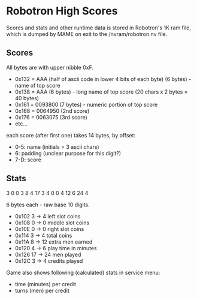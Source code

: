 Robotron High Scores
====================

Scores and stats and other runtime data is stored in Robotron's 1K ram file, which is dumped by MAME on exit to the <MAMEPATH>/nvram/robotron.nv file.

Scores
------

All bytes are with upper nibble 0xF.

* 0x132 = AAA (half of ascii code in lower 4 bits of each byte) (6 bytes) - name of top score
* 0x138 = AAA (6 bytes) - long name of top score (20 chars x 2 bytes = 40 bytes)
* 0x161 = 0093800 (7 bytes) - numeric portion of top score
* 0x168 = 0064950 (2nd score)
* 0x176 = 0063075 (3rd score)
* etc...

each score (after first one) takes 14 bytes, by offset:
* 0-5: name (initials = 3 ascii chars)
* 6:   padding (unclear purpose for this digit?)
* 7-D: score

Stats
-----

3 0 0 3 8 4 17 3
4 0 0 4 12 6 24 4

6 bytes each - raw base 10 digits.

* 0x102 3 -> 4          left slot coins
* 0x108 0 -> 0          middle slot coins
* 0x10E 0 -> 0          right slot coins
* 0x114 3 -> 4          total coins
* 0x11A 8 -> 12         extra men earned
* 0x120 4 -> 6          play time in minutes
* 0x126 17 -> 24        men played
* 0x12C 3 -> 4          credits played

Game also shows following (calculated) stats in service menu:

* time (minutes) per credit
* turns (men) per credit